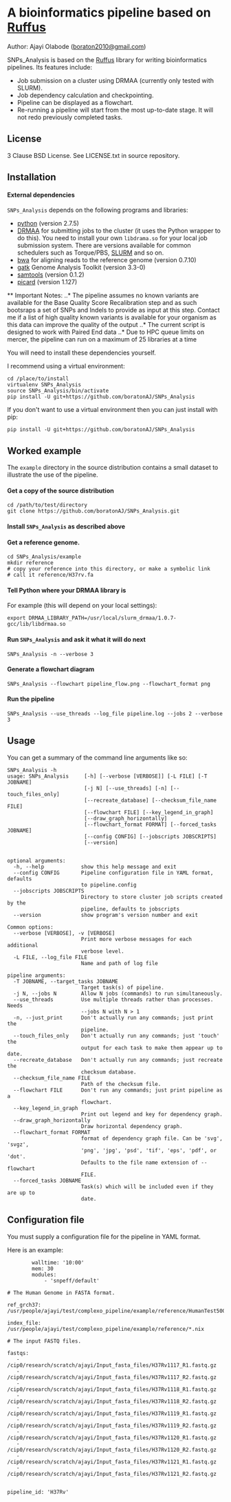 # A bioinformatics pipeline based on [Ruffus](http://www.ruffus.org.uk/)

Author: Ajayi Olabode (boraton2010@gmail.com)

SNPs_Analysis is based on the [Ruffus](http://www.ruffus.org.uk/) library for writing bioinformatics pipelines. Its features include:

 * Job submission on a cluster using DRMAA (currently only tested with SLURM).
 * Job dependency calculation and checkpointing.
 * Pipeline can be displayed as a flowchart.
 * Re-running a pipeline will start from the most up-to-date stage. It will not redo previously completed tasks.

## License

3 Clause BSD License. See LICENSE.txt in source repository.

## Installation

#### External dependencies

`SNPs_Analysis` depends on the following programs and libraries:

 * [python](https://www.python.org/download/releases/2.7.5/) (version 2.7.5)
 * [DRMAA](http://www.drmaa.org/) for submitting jobs to the cluster (it uses the Python wrapper to do this). 
   You need to install your own `libdrama.so` for your local job submission system. There are versions
   available for common schedulers such as Torque/PBS, [SLURM](http://apps.man.poznan.pl/trac/slurm-drmaa) and so on.
 * [bwa](http://bio-bwa.sourceforge.net/) for aligning reads to the reference genome (version 0.7.10)
 * [gatk](https://www.broadinstitute.org/gatk/) Genome Analysis Toolkit (version 3.3-0)
 * [samtools](http://www.htslib.org/) (version 0.1.2)
 * [picard](http://broadinstitute.github.io/picard/) (version 1.127)

** Important Notes:
..* The pipeline assumes no known variants are available for the Base Quality Score Recalibration step and as such bootsraps a set of SNPs and Indels to provide as input at this step. Contact me if a list of high quality known variants is available for your organism as this data can improve the quality of the output
..* The current script is designed to work with Paired End data
..* Due to HPC queue limits on mercer, the pipeline can run on a maximum of 25 libraries at a time







You will need to install these dependencies yourself.

I recommend using a virtual environment:

```
cd /place/to/install
virtualenv SNPs_Analysis
source SNPs_Analysis/bin/activate
pip install -U git+https://github.com/boratonAJ/SNPs_Analysis
```

If you don't want to use a virtual environment then you can just install with pip:

```
pip install -U git+https://github.com/boratonAJ/SNPs_Analysis
```

## Worked example

The `example` directory in the source distribution contains a small dataset to illustrate the use of the pipeline.

#### Get a copy of the source distribution

```
cd /path/to/test/directory
git clone https://github.com/boratonAJ/SNPs_Analysis.git
```

#### Install `SNPs_Analysis` as described above

#### Get a reference genome.

```
cd SNPs_Analysis/example
mkdir reference
# copy your reference into this directory, or make a symbolic link
# call it reference/H37rv.fa
```

#### Tell Python where your DRMAA library is 

For example (this will depend on your local settings):

```
export DRMAA_LIBRARY_PATH=/usr/local/slurm_drmaa/1.0.7-gcc/lib/libdrmaa.so
```

#### Run `SNPs_Analysis` and ask it what it will do next

```
SNPs_Analysis -n --verbose 3
```

#### Generate a flowchart diagram

```
SNPs_Analysis --flowchart pipeline_flow.png --flowchart_format png
```

#### Run the pipeline

```
SNPs_Analysis --use_threads --log_file pipeline.log --jobs 2 --verbose 3
```

## Usage

You can get a summary of the command line arguments like so:

```
SNPs_Analysis -h
usage: SNPs_Analysis     [-h] [--verbose [VERBOSE]] [-L FILE] [-T JOBNAME]
                         [-j N] [--use_threads] [-n] [--touch_files_only]
                         [--recreate_database] [--checksum_file_name FILE]
                         [--flowchart FILE] [--key_legend_in_graph]
                         [--draw_graph_horizontally]
                         [--flowchart_format FORMAT] [--forced_tasks JOBNAME]
                         [--config CONFIG] [--jobscripts JOBSCRIPTS]
                         [--version]


optional arguments:
  -h, --help            show this help message and exit
  --config CONFIG       Pipeline configuration file in YAML format, defaults
                        to pipeline.config
  --jobscripts JOBSCRIPTS
                        Directory to store cluster job scripts created by the
                        pipeline, defaults to jobscripts
  --version             show program's version number and exit

Common options:
  --verbose [VERBOSE], -v [VERBOSE]
                        Print more verbose messages for each additional
                        verbose level.
  -L FILE, --log_file FILE
                        Name and path of log file

pipeline arguments:
  -T JOBNAME, --target_tasks JOBNAME
                        Target task(s) of pipeline.
  -j N, --jobs N        Allow N jobs (commands) to run simultaneously.
  --use_threads         Use multiple threads rather than processes. Needs
                        --jobs N with N > 1
  -n, --just_print      Don't actually run any commands; just print the
                        pipeline.
  --touch_files_only    Don't actually run any commands; just 'touch' the
                        output for each task to make them appear up to date.
  --recreate_database   Don't actually run any commands; just recreate the
                        checksum database.
  --checksum_file_name FILE
                        Path of the checksum file.
  --flowchart FILE      Don't run any commands; just print pipeline as a
                        flowchart.
  --key_legend_in_graph
                        Print out legend and key for dependency graph.
  --draw_graph_horizontally
                        Draw horizontal dependency graph.
  --flowchart_format FORMAT
                        format of dependency graph file. Can be 'svg', 'svgz',
                        'png', 'jpg', 'psd', 'tif', 'eps', 'pdf', or 'dot'.
                        Defaults to the file name extension of --flowchart
                        FILE.
  --forced_tasks JOBNAME
                        Task(s) which will be included even if they are up to
                        date.
```

## Configuration file

You must supply a configuration file for the pipeline in YAML format.

Here is an example:

```
        walltime: '10:00'
        mem: 30
        modules:
            - 'snpeff/default'

# The Human Genome in FASTA format.

ref_grch37: /usr/people/ajayi/test/complexo_pipeline/example/reference/HumanTest500k_g1k_H37Rv_decoy.fasta

index_file: /usr/people/ajayi/test/complexo_pipeline/example/reference/*.nix

# The input FASTQ files.

fastqs:
   - /cip0/research/scratch/ajayi/Input_fasta_files/H37Rv1117_R1.fastq.gz
   - /cip0/research/scratch/ajayi/Input_fasta_files/H37Rv1117_R2.fastq.gz
   - /cip0/research/scratch/ajayi/Input_fasta_files/H37Rv1118_R1.fastq.gz
   - /cip0/research/scratch/ajayi/Input_fasta_files/H37Rv1118_R2.fastq.gz
   - /cip0/research/scratch/ajayi/Input_fasta_files/H37Rv1119_R1.fastq.gz
   - /cip0/research/scratch/ajayi/Input_fasta_files/H37Rv1119_R2.fastq.gz
   - /cip0/research/scratch/ajayi/Input_fasta_files/H37Rv1120_R1.fastq.gz
   - /cip0/research/scratch/ajayi/Input_fasta_files/H37Rv1120_R2.fastq.gz
   - /cip0/research/scratch/ajayi/Input_fasta_files/H37Rv1121_R1.fastq.gz
   - /cip0/research/scratch/ajayi/Input_fasta_files/H37Rv1121_R2.fastq.gz


pipeline_id: 'H37Rv'

```
